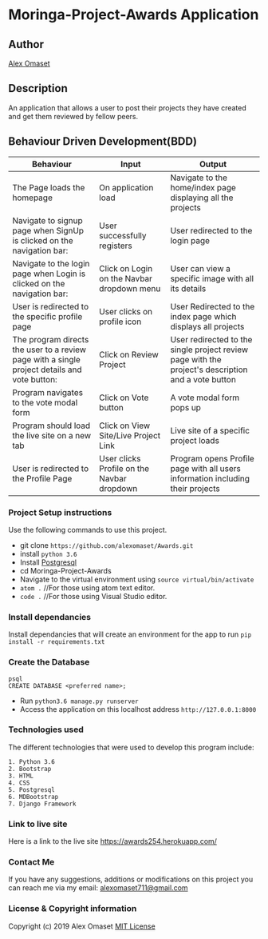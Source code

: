 # Moringa-Project-Awards Application
## Author
[Alex Omaset](https://github.com/)
## Description
An application that allows a user to post their projects  they have  created and get them reviewed by fellow peers.
## Behaviour Driven Development(BDD)
| Behaviour                                                                                    | Input                                       | Output                                                                                             |
|----------------------------------------------------------------------------------------------|---------------------------------------------|----------------------------------------------------------------------------------------------------|
| The Page loads the homepage                                                                  | On application load                         | Navigate to the home/index page displaying all the projects                                        |
| Navigate to signup page when SignUp is clicked on the navigation bar:                        | User successfully registers                 | User redirected to the login page                                                                  |
| Navigate to the login page when Login is clicked on the navigation bar:                      | Click on  Login on the Navbar dropdown menu | User can view a specific image with all its details                                                |
| User is redirected to the specific profile page                                              | User clicks on profile icon                 | User Redirected to the index page which displays all projects                                      |
| The program directs the user to a review page with a single project details and vote button: | Click on  Review Project                    | User redirected to the single project review page with the project's description and a vote button |
|Program navigates to the vote modal form|Click on Vote button| A vote modal form pops up|
|Program should load the live site on a new tab|Click on View Site/Live Project Link|Live site of a specific project loads|
|User is redirected to the Profile Page|User clicks Profile on the Navbar dropdown|Program opens Profile page with all users information including their projects|
### Project Setup instructions
Use the following commands to use this project.
- git clone `https://github.com/alexomaset/Awards.git`
- install `python 3.6`
- Install [Postgresql](https://www.postgresql.org/download/)
- cd Moringa-Project-Awards
- Navigate to the virtual environment using `source virtual/bin/activate`
- `atom .`  //For those using atom text editor.
- `code .`  //For those using Visual Studio editor.
### Install dependancies
Install dependancies that will create an environment for the app to run `pip install -r requirements.txt`
### Create the Database
```
psql
CREATE DATABASE <preferred name>;
```
- Run `python3.6 manage.py runserver`
- Access the application on this localhost address `http://127.0.0.1:8000`
### Technologies used
The different technologies that were used to develop this program include:
```
1. Python 3.6 
2. Bootstrap
3. HTML
4. CSS
5. Postgresql
6. MDBootstrap
7. Django Framework
```
### Link to live site
Here is a link to the live site https://awards254.herokuapp.com/
### Contact Me
If you have any suggestions, additions or modifications on this project you can reach me via my email: alexomaset711@gmail.com
### License  & Copyright information
Copyright (c) 2019 Alex Omaset
[MIT License](./LICENSE)
